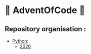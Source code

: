 # 🌟 AdventOfCode 🌟

## Repository organisation :

- [Python](https://github.com/cmoineau/AdventOfCode/tree/master/python): 
  - [2020](https://github.com/cmoineau/AdventOfCode/tree/master/python/2020)
 
